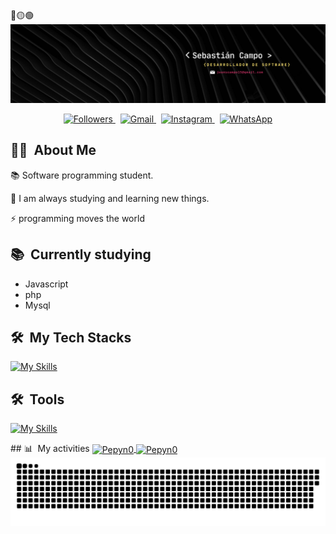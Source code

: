 <div>
🔴🟡🟢
</div>


<div align="center">
  <img src="Banner Para LinkedIn Desarrollador De Software Moderno Negro.png"/>
</div>

<p align="center">
 <a href="https://github.com/JuanCode15">
      <img src="https://img.shields.io/badge/Followers%20❤️-007bff?style=for-the-badge" alt="Followers" />
    </a>
    &nbsp;

<a href="mailto:tuemail@gmail.com">
  <img src="https://img.shields.io/badge/Gmail-D14836?style=for-the-badge&logo=gmail&logoColor=white" alt="Gmail" />
</a>
&nbsp;
<a href="https://www.instagram.com/tuusuario">
  <img src="https://img.shields.io/badge/Instagram-E4405F?style=for-the-badge&logo=instagram&logoColor=white" alt="Instagram" />
</a>
&nbsp;
<a href="https://wa.me/tu_numero_de_telefono">
  <img src="https://img.shields.io/badge/WhatsApp-25D366?style=for-the-badge&logo=whatsapp&logoColor=white" alt="WhatsApp" />
</a>
</p>

  ## 👨‍💻 &nbsp;About Me
<div>


📚 Software programming student.

🌱 I am always studying and learning new things. 

⚡ programming moves the world
  <br>
  

</div>


  ## 📚 &nbsp;Currently studying

  - Javascript
  - php
  - Mysql
  


</div>


<div>

  ## 🛠 &nbsp;My Tech Stacks

 [![My Skills](https://skillicons.dev/icons?i=js,html,css,mysql,php,vscode)](https://skillicons.dev)

</div>

## 🛠 &nbsp;Tools

[![My Skills](https://skillicons.dev/icons?i=github,vscode,bootstrap,codepen)](https://skillicons.dev)

</div>

<div>
  ## 📊 &nbsp;My activities

  <a href="(https://github.com/JuanCode15)">
    <img width=450 height=170 align="center" alt="Pepyn0" src="https://github-readme-stats.vercel.app/api?username=JuanCode15&show_icons=false&count_private=true" />
  </a>
  <a href="https://github.com/Pepyn0">
    <img align="center" alt="Pepyn0" src="https://github-readme-stats.vercel.app/api/top-langs/?username=Pepyn0&theme=midnight-purple&layout=compact&hide_border=true&count_private=true" />
  </a>
</div>


<!-- ![Snake animation](https://github.com/Pepyn0/Pepyn0/blob/output/github-contribution-grid-snake.svg) -->

<div>
  <img src="https://github.com/Pepyn0/Pepyn0/raw/output/github-contribution-grid-snake.svg" alt="snake"></center>
</div>

<!-- ## 📚 &nbsp;My Projects -->


